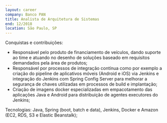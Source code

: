 ```yaml
---
layout: career
company: Banco PAN
title: Analista de Arquitetura de Sistemas
end: 12/2018
location: São Paulo, SP
---
```


Conquistas e contribuições:  
  
- Responsável pelo produto de financiamento de veículos, dando suporte ao time e atuando no desenho de soluções baseado em requisitos demandados pela área de produtos;  
- Responsável por processos de integração contínua como por exemplo a criação do pipeline de aplicativos móveis (Android e iOS) via Jenkins e integração do Jenkins com Spring Config Server para melhorar a segurança de chaves utilizadas em processos de build e implantação;  
- Criação de imagens docker especializadas em empacotamento das aplicações Java e Android para distribuição de agentes executores do Jenkins;  
  
Tecnologias: Java, Spring (boot, batch e data), Jenkins, Docker e Amazon (EC2, RDS, S3 e Elastic Beanstalk);  
